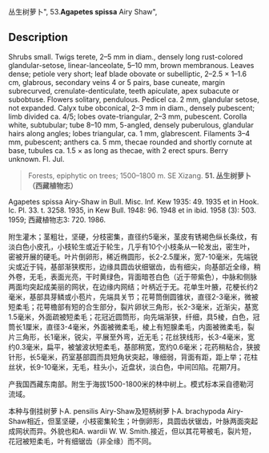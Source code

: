 丛生树萝卜",
53.**Agapetes spissa** Airy Shaw",

## Description
Shrubs small. Twigs terete, 2–5 mm in diam., densely long rust-colored glandular-setose, linear-lanceolate, 5–10 mm, brown membranous. Leaves dense; petiole very short; leaf blade obovate or subelliptic, 2–2.5 × 1–1.6 cm, glabrous, secondary veins 4 or 5 pairs, base cuneate, margin subrecurved, crenulate-denticulate, teeth apiculate, apex subacute or subobtuse. Flowers solitary, pendulous. Pedicel ca. 2 mm, glandular setose, not expanded. Calyx tube obconical, 2–3 mm in diam., densely pubescent; limb divided ca. 4/5; lobes ovate-triangular, 2–3 mm, pubescent. Corolla white, subtubular; tube 8–10 mm, 5-angled, densely puberulous, glandular hairs along angles; lobes triangular, ca. 1 mm, glabrescent. Filaments 3–4 mm, pubescent; anthers ca. 5 mm, thecae rounded and shortly cornute at base, tubules ca. 1.5 × as long as thecae, with 2 erect spurs. Berry unknown. Fl. Jul.

> Forests, epiphytic on trees; 1500–1800 m. SE Xizang.
**51. 丛生树萝卜（西藏植物志）**

Agapetes spissa Airy-Shaw in Bull. Misc. Inf. Kew 1935: 49. 1935 et in Hook. Ic. Pl. 33. t. 3258. 1935, in Kew Bull. 1948: 96. 1948 et in ibid. 1958 (3): 503. 1959; 西藏植物志3: 720. 1986.

附生灌木；茎粗壮，坚硬，分枝密集，直径约5毫米，茎皮有锈褐色纵长条纹，有淡白色小皮孔，小枝轮生或近于轮生，几乎有10个小枝条从一轮发出，密生叶，密被开展的硬毛。叶片倒卵形，稀近椭圆形，长2-2.5厘米，宽7-10毫米，先端锐尖或近于钝，基部渐狭楔形，边缘具圆齿状细锯齿，齿有细尖，向基部近全缘，稍外卷，无毛，表面光亮，干时黄绿色，背面暗苍白色（近于带紫色），中脉和侧脉两面均突起成美丽的网状，在边缘内网结；叶柄近于无。花单生叶腋，花梗长约2毫米，基部具芽鳞或小苞片，先端具关节；花萼筒倒圆锥状，直径2-3毫米，微被短柔毛；花萼檐部有短的合生部分，裂片卵状三角形，长2-3毫米，近渐尖，基宽1.5毫米，外面疏被短柔毛；花冠近圆筒形，向先端渐狭，纤细，具5棱，白色，冠筒长1厘米，直径3-4毫米，外面被微柔毛，棱上有短腺柔毛，内面被微柔毛，裂片三角形，长1毫米，锐尖，平展至外弯，近无毛；花丝狭线形，长3-4毫米，宽约0.3毫米，扁平，被皱波状短柔毛，基部稍宽，宽约0.6毫米；花药稍粘合，狭披针形，长5毫米，药室基部圆而具短角状突起，喙细弱，背面有距，距上举；花柱丝状，长9-10毫米，无毛，柱头小，近盘状，淡白色，中间凹陷。花期7月。

产我国西藏东南部。附生于海拔1500-1800米的林中树上。模式标本采自德勒河流域。

本种与倒挂树萝卜A. pensilis Airy-Shaw及短柄树萝卜A. brachypoda Airy-Shaw相近，但茎坚硬，小枝密集轮生；叶倒卵形，具圆齿状锯齿，叶脉两面突起成网状而异。外貌也和A. wardii W. W. Smith.接近，但以其花萼被毛，裂片短，花冠被短柔毛，叶有细锯齿（非全缘）而不同。

